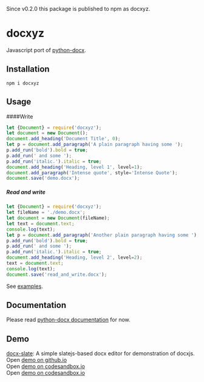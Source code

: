 Since v0.2.0 this package is published to npm as docxyz.

# docxyz
Javascript port of [python-docx](https://github.com/python-openxml/python-docx).  

## Installation
```shell
npm i docxyz
```

## Usage

####Write
```javascript
let {Document} = require('docxyz');
let document = new Document();
document.add_heading('Document Title', 0);
let p = document.add_paragraph('A plain paragraph having some ');
p.add_run('bold').bold = true;
p.add_run(' and some ');
p.add_run('italic.').italic = true;
document.add_heading('Heading, level 1', level=1);
document.add_paragraph('Intense quote', style='Intense Quote');
document.save('demo.docx');
```

##### Read and write
```javascript
let {Document} = require('docxyz');
let fileName = './demo.docx';
let document = new Document(fileName);
let text = document.text;
console.log(text);
let p = document.add_paragraph('Another plain paragraph having some ');
p.add_run('bold').bold = true;
p.add_run(' and some ');
p.add_run('italic.').italic = true;
document.add_heading('Heading, level 2', level=2);
text = document.text;
console.log(text);
document.save('read_and_write.docx');
```

See [examples](https://github.com/zhangyu836/docxjs/tree/main/demo).

## Documentation
Please read [python-docx documentation](https://python-docx.readthedocs.org/en/latest/) for now.

## Demo
[docx-slate](https://github.com/zhangyu836/docx-slate): A simple slatejs-based docx editor for demonstration of docxjs.  
Open [demo on github.io](https://zhangyu836.github.io/docx-slate/)  
Open [demo on codesandbox.io](https://codesandbox.io/s/docx-slate-2f4l1z)  
Open [demo on codesandbox.io](https://codesandbox.io/s/docx-slate-webpack4-3ldhk0)
